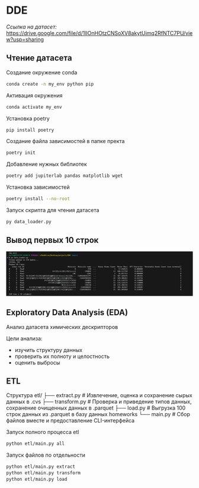# DDE
*Ссылка на датасет:*
https://drive.google.com/file/d/1lIOnHOtzCNSoXV8akytUimq2RfNTC7PU/view?usp=sharing

## **Чтение датасета**

Создание окружение conda
```bash
conda create -n my_env python pip
```
Активация окружения 
```bash
conda activate my_env
```
Установка poetry
```bash
pip install poetry
```
Создание файла зависимостей в папке пректа
```bash
poetry init
```
Добавление нужных библиотек
```bash
poetry add jupiterlab pandas matplotlib wget
```
Установка зависимостей 
```bash
poetry install --no-root
```
Запуск скрипта для чтения датасета 
```bash
py data_loader.py
```
## **Вывод первых 10 строк**
![Первые 10 строк:](raw_data.png)

## **Exploratory Data Analysis (EDA)** 
Анализ датасета химических дескрипторов

Цели анализа:
- изучить структуру данных
- проверить их полноту и целостность 
- оценить выбросы

## **ETL**
Структура
etl/
├── extract.py  # Извлечение, оценка и сохранение сырых данных в .cvs
├── transform.py  # Проверка и приведение типов данных, сохранение очищенных данных в .parquet
├── load.py  # Выгрузка 100 строк данных из .parquet в базу данных homeworks
└── main.py  # Cбор файлов вместе и предоставление CLI-интерфейса

Запуск полного процесса etl
``` bash
python etl/main.py all
```
Запуск файлов по отдельности
``` bash
python etl/main.py extract
python etl/main.py transform
python etl/main.py load
```
